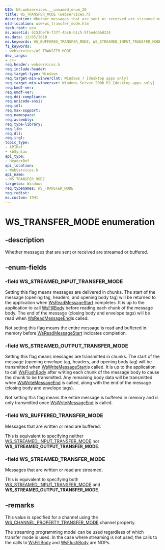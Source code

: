 ```yaml
---
UID: NE:webservices.__unnamed_enum_20
title: WS_TRANSFER_MODE (webservices.h)
description: Whether messages that are sent or received are streamed or buffered.
old-location: wsw\ws_transfer_mode.htm
tech.root: wsw
ms.assetid: 6153bef6-f37f-4bc6-b1c5-5fbedd6bd234
ms.date: 12/05/2018
ms.keywords: WS_BUFFERED_TRANSFER_MODE, WS_STREAMED_INPUT_TRANSFER_MODE, WS_STREAMED_OUTPUT_TRANSFER_MODE, WS_STREAMED_TRANSFER_MODE, WS_TRANSFER_MODE, WS_TRANSFER_MODE enumeration [Web Services for Windows], webservices/WS_BUFFERED_TRANSFER_MODE, webservices/WS_STREAMED_INPUT_TRANSFER_MODE, webservices/WS_STREAMED_OUTPUT_TRANSFER_MODE, webservices/WS_STREAMED_TRANSFER_MODE, webservices/WS_TRANSFER_MODE, wsw.ws_transfer_mode
f1_keywords:
- webservices/WS_TRANSFER_MODE
dev_langs:
- c++
req.header: webservices.h
req.include-header: 
req.target-type: Windows
req.target-min-winverclnt: Windows 7 [desktop apps only]
req.target-min-winversvr: Windows Server 2008 R2 [desktop apps only]
req.kmdf-ver: 
req.umdf-ver: 
req.ddi-compliance: 
req.unicode-ansi: 
req.idl: 
req.max-support: 
req.namespace: 
req.assembly: 
req.type-library: 
req.lib: 
req.dll: 
req.irql: 
topic_type:
- APIRef
- kbSyntax
api_type:
- HeaderDef
api_location:
- WebServices.h
api_name:
- WS_TRANSFER_MODE
targetos: Windows
req.typenames: WS_TRANSFER_MODE
req.redist: 
ms.custom: 19H1
---
```


# WS_TRANSFER_MODE enumeration


## -description


Whether messages that are sent or received are streamed or buffered.
            


## -enum-fields




### -field WS_STREAMED_INPUT_TRANSFER_MODE

Setting this flag means messages are delivered in chunks.  The start of the message
                    (opening tag, headers, and opening body tag) will be returned to the application
                    when <a href="https://docs.microsoft.com/windows/desktop/api/webservices/nf-webservices-wsreadmessagestart">WsReadMessageStart</a> completes.  It is up to the application to call
                    <a href="https://docs.microsoft.com/windows/desktop/api/webservices/nf-webservices-wsfillbody">WsFillBody</a> before reading each chunk of the message body.  The end of
                    the message (closing body and envelope tags) will be read when <a href="https://docs.microsoft.com/windows/desktop/api/webservices/nf-webservices-wsreadmessageend">WsReadMessageEnd</a>is called.
                

Not setting this flag means the entire message is read and buffered
                    in memory before <a href="https://docs.microsoft.com/windows/desktop/api/webservices/nf-webservices-wsreadmessagestart">WsReadMessageStart</a> indicates completion.
                


### -field WS_STREAMED_OUTPUT_TRANSFER_MODE

Setting this flag means messages are transmitted in chunks.  The start of the message (opening
                    envelope tag, headers, and opening body tag) will be transmitted when <a href="https://docs.microsoft.com/windows/desktop/api/webservices/nf-webservices-wswritemessagestart">WsWriteMessageStart</a>is called.  It is up to the application to call <a href="https://docs.microsoft.com/windows/desktop/api/webservices/nf-webservices-wsflushbody">WsFlushBody</a> after writing each chunk 
                    of the message body to cause the chunk to be transmitted.
                    Any remaining body data will be transmitted when <a href="https://docs.microsoft.com/windows/desktop/api/webservices/nf-webservices-wswritemessageend">WsWriteMessageEnd</a> is called, along with
                    the end of the message (closing body and envelope tags).
                

Not setting this flag means the entire message is buffered in 
                    memory and is only transmitted once <a href="https://docs.microsoft.com/windows/desktop/api/webservices/nf-webservices-wswritemessageend">WsWriteMessageEnd</a> is called.
                


### -field WS_BUFFERED_TRANSFER_MODE

Messages that are written or read are buffered.
                

This is equivalent to specifying neither
                    <a href="https://docs.microsoft.com/windows/desktop/api/webservices/ne-webservices-ws_transfer_mode">WS_STREAMED_INPUT_TRANSFER_MODE</a> nor
                    <b>WS_STREAMED_OUTPUT_TRANSFER_MODE</b>.
                


### -field WS_STREAMED_TRANSFER_MODE

Messages that are written or read are streamed.
                

This is equivalent to specifying both
                    <a href="https://docs.microsoft.com/windows/desktop/api/webservices/ne-webservices-ws_transfer_mode">WS_STREAMED_INPUT_TRANSFER_MODE</a> and
                    <b>WS_STREAMED_OUTPUT_TRANSFER_MODE</b>.
                


## -remarks



This value is specified for a channel using the 
                <a href="https://docs.microsoft.com/windows/desktop/api/webservices/ne-webservices-ws_channel_property_id">WS_CHANNEL_PROPERTY_TRANSFER_MODE</a> channel property.
            

The streaming programming model can be used regardless of which 
                transfer mode is used.  In the case where streaming is not used, the calls
                to the calls to <a href="https://docs.microsoft.com/windows/desktop/api/webservices/nf-webservices-wsfillbody">WsFillBody</a> and <a href="https://docs.microsoft.com/windows/desktop/api/webservices/nf-webservices-wsflushbody">WsFlushBody</a> are NOPs.
            



